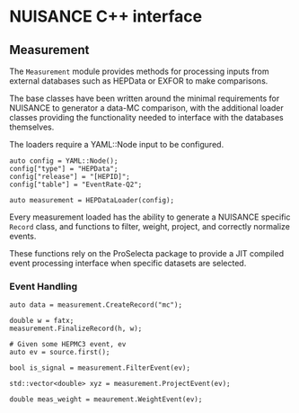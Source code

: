 # NUISANCE C++ interface

## Measurement

The `Measurement` module provides methods for processing  inputs from external databases such as HEPData or EXFOR to make comparisons.

The base classes have been written around the minimal requirements for NUISANCE to generator a data-MC comparison, with the additional loader classes providing the functionality needed to interface with the databases themselves.

The loaders require a YAML::Node input to be configured.
```
auto config = YAML::Node();
config["type"] = "HEPData";
config["release"] = "[HEPID]";
config["table"] = "EventRate-Q2";

auto measurement = HEPDataLoader(config);
```



Every measurement loaded has the ability to generate a NUISANCE specific `Record` class, and functions to filter, weight, project, and correctly normalize events.

These functions rely on the ProSelecta package to provide a JIT compiled event processing interface when specific datasets are selected.

### Event Handling

```
auto data = measurement.CreateRecord("mc");

double w = fatx;
measurement.FinalizeRecord(h, w);
```


```
# Given some HEPMC3 event, ev
auto ev = source.first();

bool is_signal = measurement.FilterEvent(ev);

std::vector<double> xyz = measurement.ProjectEvent(ev);

double meas_weight = meaurement.WeightEvent(ev);
```



